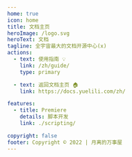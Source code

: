 ```yaml
---
home: true
icon: home
title: 文档主页
heroImage: /logo.svg
heroText: 文档
tagline: 全宇宙最大的文档开源中心(x)
actions:
  - text: 使用指南 💡
    link: /zh/guide/
    type: primary

  - text: 返回文档主页 🏠
    link: https://docs.yuelili.com/zh/

features:
  - title: Premiere
    details: 脚本开发
    link: ./scripting/

copyright: false
footer: Copyright © 2022 | 月离的万事屋
---
```

